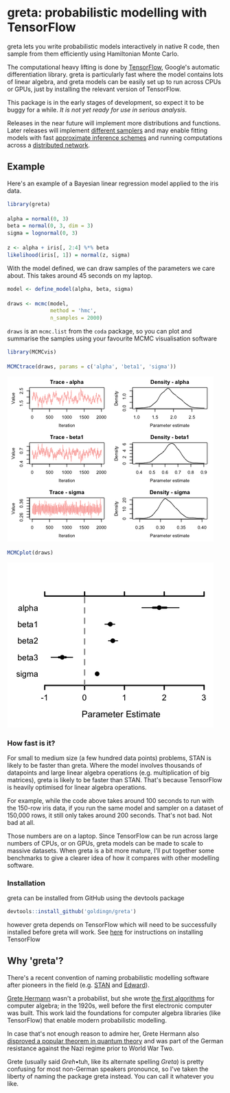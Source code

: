 greta: probabilistic modelling with TensorFlow
==============================================

greta lets you write probabilistic models interactively in native R code, then sample from them efficiently using Hamiltonian Monte Carlo.

The computational heavy lifting is done by [TensorFlow](https://www.tensorflow.org/), Google's automatic differentiation library. greta is particularly fast where the model contains lots of linear algebra, and greta models can be easily set up to run across CPUs or GPUs, just by installing the relevant version of TensorFlow.

This package is in the early stages of development, so expect it to be buggy for a while. *It is not yet ready for use in serious analysis*.

Releases in the near future will implement more distributions and functions. Later releases will implement [different samplers](http://www.stat.columbia.edu/~gelman/research/published/nuts.pdf) and may enable fitting models with fast [approximate inference schemes](http://andrewgelman.com/2015/02/18/vb-stan-black-box-black-box-variational-bayes/) and running computations across a [distributed network](https://www.tensorflow.org/versions/r0.11/how_tos/distributed/index.html).

Example
-------

Here's an example of a Bayesian linear regression model applied to the iris data.

``` r
library(greta)

alpha = normal(0, 3)
beta = normal(0, 3, dim = 3)
sigma = lognormal(0, 3)

z <- alpha + iris[, 2:4] %*% beta
likelihood(iris[, 1]) = normal(z, sigma)
```

With the model defined, we can draw samples of the parameters we care about. This takes around 45 seconds on my laptop.

``` r
model <- define_model(alpha, beta, sigma)

draws <- mcmc(model,
              method = 'hmc',
              n_samples = 2000)
```

`draws` is an `mcmc.list` from the `coda` package, so you can plot and summarise the samples using your favourite MCMC visualisation software

``` r
library(MCMCvis)

MCMCtrace(draws, params = c('alpha', 'beta1', 'sigma'))
```

<img src="README_files/figure-markdown_github/unnamed-chunk-3-1.png" width=".49\linewidth" />

``` r
MCMCplot(draws)
```

<img src="README_files/figure-markdown_github/unnamed-chunk-3-2.png" width=".49\linewidth" />

### How fast is it?

For small to medium size (a few hundred data points) problems, STAN is likely to be faster than greta. Where the model involves thousands of datapoints and large linear algebra operations (e.g. multiplication of big matrices), greta is likely to be faster than STAN. That's because TensorFlow is heavily optimised for linear algebra operations.

For example, while the code above takes around 100 seconds to run with the 150-row iris data, if you run the same model and sampler on a dataset of 150,000 rows, it still only takes around 200 seconds. That's not bad. Not bad at all.

Those numbers are on a laptop. Since TensorFlow can be run across large numbers of CPUs, or on GPUs, greta models can be made to scale to massive datasets. When greta is a bit more mature, I'll put together some benchmarks to give a clearer idea of how it compares with other modelling software.

### Installation

greta can be installed from GitHub using the devtools package

``` r
devtools::install_github('goldingn/greta')
```

however greta depends on TensorFlow which will need to be successfully installed before greta will work. See [here](https://www.tensorflow.org/install/) for instructions on installing TensorFlow

Why 'greta'?
------------

There's a recent convention of naming probabilistic modelling software after pioneers in the field (e.g. [STAN](https://en.wikipedia.org/wiki/Stanislaw_Ulam) and [Edward](https://en.wikipedia.org/wiki/George_E._P._Box)).

[Grete Hermann](https://en.wikipedia.org/wiki/Grete_Hermann) wasn't a probabilist, but she wrote [the first algorithms](http://dl.acm.org/citation.cfm?id=307342&coll=portal&dl=ACM) for computer algebra; in the 1920s, well before the first electronic computer was built. This work laid the foundations for computer algebra libraries (like TensorFlow) that enable modern probabilistic modelling.

In case that's not enough reason to admire her, Grete Hermann also [disproved a popular theorem in quantum theory](https://arxiv.org/pdf/0812.3986.pdf) and was part of the German resistance against the Nazi regime prior to World War Two.

Grete (usually said *Greh*•tuh, like its alternate spelling *Greta*) is pretty confusing for most non-German speakers pronounce, so I've taken the liberty of naming the package greta instead. You can call it whatever you like.
